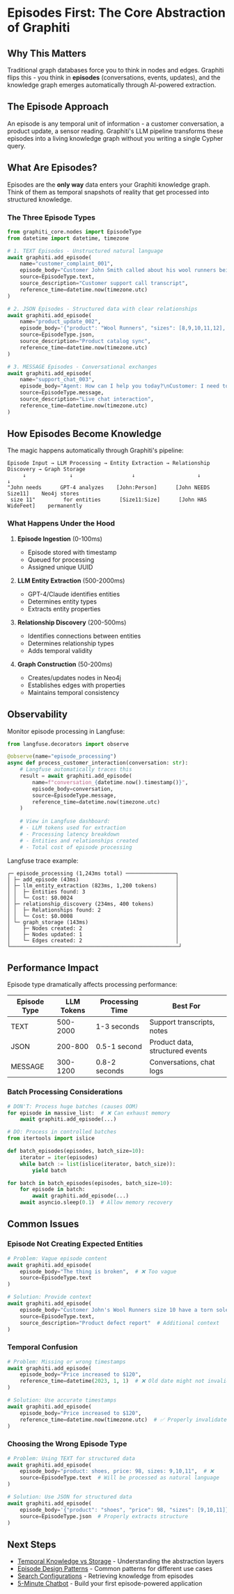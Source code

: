 # Episodes First: The Core Abstraction of Graphiti

## Why This Matters
Traditional graph databases force you to think in nodes and edges. Graphiti flips this - you think in **episodes** (conversations, events, updates), and the knowledge graph emerges automatically through AI-powered extraction.

## The Episode Approach
An episode is any temporal unit of information - a customer conversation, a product update, a sensor reading. Graphiti's LLM pipeline transforms these episodes into a living knowledge graph without you writing a single Cypher query.

## What Are Episodes?

Episodes are the **only way** data enters your Graphiti knowledge graph. Think of them as temporal snapshots of reality that get processed into structured knowledge.

### The Three Episode Types

```python
from graphiti_core.nodes import EpisodeType
from datetime import datetime, timezone

# 1. TEXT Episodes - Unstructured natural language
await graphiti.add_episode(
    name="customer_complaint_001",
    episode_body="Customer John Smith called about his wool runners being too tight. He has wide feet and needs a size 11 instead of 10.",
    source=EpisodeType.text,
    source_description="Customer support call transcript",
    reference_time=datetime.now(timezone.utc)
)

# 2. JSON Episodes - Structured data with clear relationships  
await graphiti.add_episode(
    name="product_update_002",
    episode_body='{"product": "Wool Runners", "sizes": [8,9,10,11,12], "colors": ["Natural Black", "Tree Green"], "price": 98.00}',
    source=EpisodeType.json,
    source_description="Product catalog sync",
    reference_time=datetime.now(timezone.utc)
)

# 3. MESSAGE Episodes - Conversational exchanges
await graphiti.add_episode(
    name="support_chat_003",
    episode_body="Agent: How can I help you today?\nCustomer: I need to return my shoes\nAgent: I'll process that return for you",
    source=EpisodeType.message,
    source_description="Live chat interaction",
    reference_time=datetime.now(timezone.utc)
)
```

## How Episodes Become Knowledge

The magic happens automatically through Graphiti's pipeline:

```
Episode Input → LLM Processing → Entity Extraction → Relationship Discovery → Graph Storage
     ↓              ↓                   ↓                    ↓                      ↓
"John needs      GPT-4 analyzes    [John:Person]      [John NEEDS Size11]    Neo4j stores
 size 11"         for entities      [Size11:Size]      [John HAS WideFeet]    permanently
```

### What Happens Under the Hood

1. **Episode Ingestion** (0-100ms)
   - Episode stored with timestamp
   - Queued for processing
   - Assigned unique UUID

2. **LLM Entity Extraction** (500-2000ms)
   - GPT-4/Claude identifies entities
   - Determines entity types
   - Extracts entity properties

3. **Relationship Discovery** (200-500ms)
   - Identifies connections between entities
   - Determines relationship types
   - Adds temporal validity

4. **Graph Construction** (50-200ms)
   - Creates/updates nodes in Neo4j
   - Establishes edges with properties
   - Maintains temporal consistency

## Observability

Monitor episode processing in Langfuse:

```python
from langfuse.decorators import observe

@observe(name="episode_processing")
async def process_customer_interaction(conversation: str):
    # Langfuse automatically traces this
    result = await graphiti.add_episode(
        name=f"conversation_{datetime.now().timestamp()}",
        episode_body=conversation,
        source=EpisodeType.message,
        reference_time=datetime.now(timezone.utc)
    )
    
    # View in Langfuse dashboard:
    # - LLM tokens used for extraction
    # - Processing latency breakdown  
    # - Entities and relationships created
    # - Total cost of episode processing
```

Langfuse trace example:
```
┌─ episode_processing (1,243ms total) ────────────────┐
│ ├─ add_episode (43ms)                               │
│ ├─ llm_entity_extraction (823ms, 1,200 tokens)      │
│ │  ├─ Entities found: 3                             │
│ │  └─ Cost: $0.0024                                 │
│ ├─ relationship_discovery (234ms, 400 tokens)       │
│ │  ├─ Relationships found: 2                        │
│ │  └─ Cost: $0.0008                                 │
│ └─ graph_storage (143ms)                            │
│    ├─ Nodes created: 2                              │
│    ├─ Nodes updated: 1                              │
│    └─ Edges created: 2                              │
└──────────────────────────────────────────────────────┘
```

## Performance Impact

Episode type dramatically affects processing performance:

| Episode Type | LLM Tokens | Processing Time | Best For |
|-------------|------------|-----------------|----------|
| TEXT | 500-2000 | 1-3 seconds | Support transcripts, notes |
| JSON | 200-800 | 0.5-1 second | Product data, structured events |
| MESSAGE | 300-1200 | 0.8-2 seconds | Conversations, chat logs |

### Batch Processing Considerations

```python
# DON'T: Process huge batches (causes OOM)
for episode in massive_list:  # ❌ Can exhaust memory
    await graphiti.add_episode(...)

# DO: Process in controlled batches
from itertools import islice

def batch_episodes(episodes, batch_size=10):
    iterator = iter(episodes)
    while batch := list(islice(iterator, batch_size)):
        yield batch

for batch in batch_episodes(episodes, batch_size=10):
    for episode in batch:
        await graphiti.add_episode(...)
    await asyncio.sleep(0.1)  # Allow memory recovery
```

## Common Issues

### Episode Not Creating Expected Entities
```python
# Problem: Vague episode content
await graphiti.add_episode(
    episode_body="The thing is broken",  # ❌ Too vague
    source=EpisodeType.text
)

# Solution: Provide context
await graphiti.add_episode(
    episode_body="Customer John's Wool Runners size 10 have a torn sole after 2 months of use",  # ✅ 
    source=EpisodeType.text,
    source_description="Product defect report"  # Additional context
)
```

### Temporal Confusion
```python
# Problem: Missing or wrong timestamps
await graphiti.add_episode(
    episode_body="Price increased to $120",
    reference_time=datetime(2023, 1, 1)  # ❌ Old date might not invalidate current price
)

# Solution: Use accurate timestamps
await graphiti.add_episode(
    episode_body="Price increased to $120",
    reference_time=datetime.now(timezone.utc)  # ✅ Properly invalidates old price
)
```

### Choosing the Wrong Episode Type
```python
# Problem: Using TEXT for structured data
await graphiti.add_episode(
    episode_body="product: shoes, price: 98, sizes: 9,10,11",  # ❌ 
    source=EpisodeType.text  # Will be processed as natural language
)

# Solution: Use JSON for structured data
await graphiti.add_episode(
    episode_body='{"product": "shoes", "price": 98, "sizes": [9,10,11]}',  # ✅
    source=EpisodeType.json  # Properly extracts structure
)
```

## Next Steps
- [Temporal Knowledge vs Storage](./temporal-knowledge-vs-storage.md) - Understanding the abstraction layers
- [Episode Design Patterns](../episodes/episode-design-patterns.md) - Common patterns for different use cases
- [Search Configurations](../episodes/search-configurations.md) - Retrieving knowledge from episodes
- [5-Minute Chatbot](../../user/quickstart/5-minute-chatbot.md) - Build your first episode-powered application